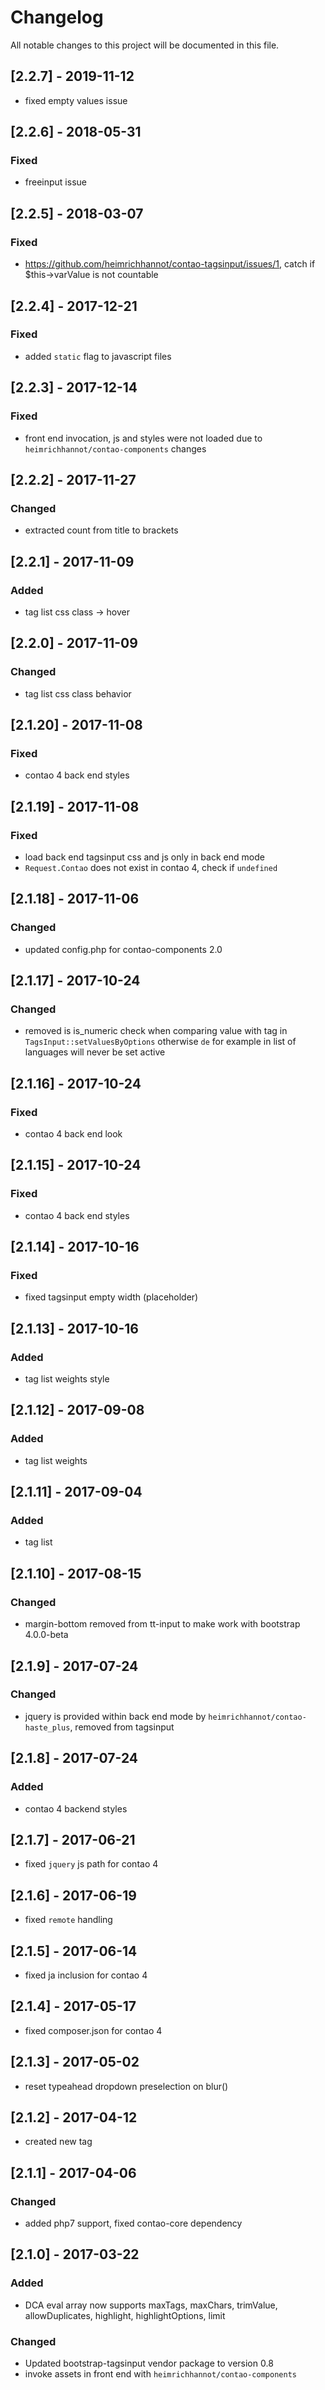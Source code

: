 # Changelog
All notable changes to this project will be documented in this file.

## [2.2.7] - 2019-11-12

- fixed empty values issue

## [2.2.6] - 2018-05-31

### Fixed
- freeinput issue

## [2.2.5] - 2018-03-07

### Fixed
- https://github.com/heimrichhannot/contao-tagsinput/issues/1, catch if $this->varValue is not countable

## [2.2.4] - 2017-12-21

### Fixed
- added `static` flag to javascript files

## [2.2.3] - 2017-12-14

### Fixed
- front end invocation, js and styles were not loaded due to `heimrichhannot/contao-components` changes

## [2.2.2] - 2017-11-27

### Changed
- extracted count from title to brackets

## [2.2.1] - 2017-11-09

### Added
- tag list css class -> hover

## [2.2.0] - 2017-11-09

### Changed
- tag list css class behavior

## [2.1.20] - 2017-11-08

### Fixed
- contao 4 back end styles

## [2.1.19] - 2017-11-08

### Fixed
- load back end tagsinput css and js only in back end mode
- `Request.Contao` does not exist in contao 4, check if `undefined`

## [2.1.18] - 2017-11-06

### Changed
- updated config.php for contao-components 2.0

## [2.1.17] - 2017-10-24

### Changed
- removed is is_numeric check when comparing value with tag in `TagsInput::setValuesByOptions` otherwise `de` for example in list of languages will never be set active

## [2.1.16] - 2017-10-24

### Fixed
- contao 4 back end look

## [2.1.15] - 2017-10-24

### Fixed
- contao 4 back end styles

## [2.1.14] - 2017-10-16

### Fixed
- fixed tagsinput empty width (placeholder)

## [2.1.13] - 2017-10-16

### Added
- tag list weights style

## [2.1.12] - 2017-09-08

### Added
- tag list weights

## [2.1.11] - 2017-09-04

### Added
- tag list

## [2.1.10] - 2017-08-15

### Changed
- margin-bottom removed from tt-input to make work with bootstrap 4.0.0-beta

## [2.1.9] - 2017-07-24

### Changed
- jquery is provided within back end mode by `heimrichhannot/contao-haste_plus`, removed from tagsinput

## [2.1.8] - 2017-07-24

### Added
- contao 4 backend styles

## [2.1.7] - 2017-06-21
- fixed `jquery` js path for contao 4

## [2.1.6] - 2017-06-19
- fixed `remote` handling 

## [2.1.5] - 2017-06-14
- fixed ja inclusion for contao 4

## [2.1.4] - 2017-05-17
- fixed composer.json for contao 4

## [2.1.3] - 2017-05-02
- reset typeahead dropdown preselection on blur()

## [2.1.2] - 2017-04-12
- created new tag

## [2.1.1] - 2017-04-06

### Changed

- added php7 support, fixed contao-core dependency

## [2.1.0] - 2017-03-22

### Added

- DCA eval array now supports maxTags, maxChars, trimValue, allowDuplicates, highlight, highlightOptions, limit

### Changed
- Updated bootstrap-tagsinput vendor package to version 0.8
- invoke assets in front end with `heimrichhannot/contao-components`
